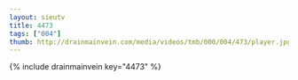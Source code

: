 ```yaml
--- 
layout: sieutv
title: 4473
tags: ["004"]
thumb: http://drainmainvein.com/media/videos/tmb/000/004/473/player.jpg
---
```

{% include drainmainvein key="4473" %} 
